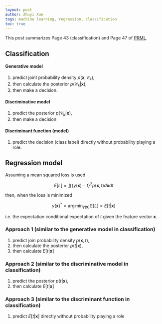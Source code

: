 ```yaml
---
layout: post
author: Zhuyi Xue
tags: machine learning, regression, classification
toc: true
---
```


This post summarizes Page 43 (classification) and Page 47 of
[PRML](https://www.microsoft.com/en-us/research/uploads/prod/2006/01/Bishop-Pattern-Recognition-and-Machine-Learning-2006.pdf).

## Classification

#### Generative model

1. predict joint probability density $p(\mathbf{x}, \mathcal{C}_k)$,
1. then calculate the posterior $p(\mathcal{C}_k \vert \mathbf{x})$,
1. then make a decision.

#### Discriminative model

1. predict the posterior $p(\mathcal{C}_k \vert \mathbf{x})$,
1. then make a decision

#### Discriminant function (model)

1. predict the decision (class label) directly without probability playing a role.

## Regression model

Assuming a mean squared loss is used

$$
E[L]= \iint \{y(\mathbf{x}) − t\}^2 p(\mathbf{x}, t) d\mathbf{x} dt
$$

then, when the loss is minimized

$$
y(\mathbf{x})^* = \arg \min_{y(\mathbf{x})} \mathbb{E}[L] = E[t|\mathbf{x}]
$$

i.e. the expectation conditional expectation of $t$ given the feature vector $\mathbf{x}$.

### Approach 1 (similar to the generative model in classification)

1. predict join probability density $p(\mathbf{x}, t)$,
1. then calculate the posterior $p(t \vert \mathbf{x})$,
1. then calculate $E[t \vert \mathbf{x}]$

### Approach 2 (similar to the discriminative model in classification)

1. predict the posterior $p(t \vert \mathbf{x})$,
1. then calculate  $E[t \vert \mathbf{x}]$

### Approach 3 (similar to the discriminant function in classification)

1. predict  $E[t \vert \mathbf{x}]$ directly without probability playing a role
